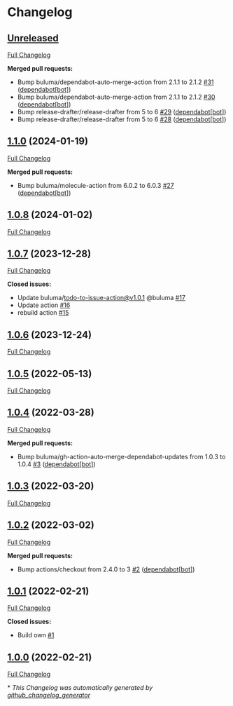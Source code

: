 # Changelog

## [Unreleased](https://github.com/buluma/ansible-role-docker_ce/tree/HEAD)

[Full Changelog](https://github.com/buluma/ansible-role-docker_ce/compare/1.1.0...HEAD)

**Merged pull requests:**

- Bump buluma/dependabot-auto-merge-action from 2.1.1 to 2.1.2 [\#31](https://github.com/buluma/ansible-role-docker_ce/pull/31) ([dependabot[bot]](https://github.com/apps/dependabot))
- Bump buluma/dependabot-auto-merge-action from 2.1.1 to 2.1.2 [\#30](https://github.com/buluma/ansible-role-docker_ce/pull/30) ([dependabot[bot]](https://github.com/apps/dependabot))
- Bump release-drafter/release-drafter from 5 to 6 [\#29](https://github.com/buluma/ansible-role-docker_ce/pull/29) ([dependabot[bot]](https://github.com/apps/dependabot))
- Bump release-drafter/release-drafter from 5 to 6 [\#28](https://github.com/buluma/ansible-role-docker_ce/pull/28) ([dependabot[bot]](https://github.com/apps/dependabot))

## [1.1.0](https://github.com/buluma/ansible-role-docker_ce/tree/1.1.0) (2024-01-19)

[Full Changelog](https://github.com/buluma/ansible-role-docker_ce/compare/1.0.8...1.1.0)

**Merged pull requests:**

- Bump buluma/molecule-action from 6.0.2 to 6.0.3 [\#27](https://github.com/buluma/ansible-role-docker_ce/pull/27) ([dependabot[bot]](https://github.com/apps/dependabot))

## [1.0.8](https://github.com/buluma/ansible-role-docker_ce/tree/1.0.8) (2024-01-02)

[Full Changelog](https://github.com/buluma/ansible-role-docker_ce/compare/1.0.7...1.0.8)

## [1.0.7](https://github.com/buluma/ansible-role-docker_ce/tree/1.0.7) (2023-12-28)

[Full Changelog](https://github.com/buluma/ansible-role-docker_ce/compare/1.0.6...1.0.7)

**Closed issues:**

- Update buluma/todo-to-issue-action@v1.0.1 @buluma [\#17](https://github.com/buluma/ansible-role-docker_ce/issues/17)
- Update action [\#16](https://github.com/buluma/ansible-role-docker_ce/issues/16)
- rebuild action [\#15](https://github.com/buluma/ansible-role-docker_ce/issues/15)

## [1.0.6](https://github.com/buluma/ansible-role-docker_ce/tree/1.0.6) (2023-12-24)

[Full Changelog](https://github.com/buluma/ansible-role-docker_ce/compare/1.0.5...1.0.6)

## [1.0.5](https://github.com/buluma/ansible-role-docker_ce/tree/1.0.5) (2022-05-13)

[Full Changelog](https://github.com/buluma/ansible-role-docker_ce/compare/1.0.4...1.0.5)

## [1.0.4](https://github.com/buluma/ansible-role-docker_ce/tree/1.0.4) (2022-03-28)

[Full Changelog](https://github.com/buluma/ansible-role-docker_ce/compare/1.0.3...1.0.4)

**Merged pull requests:**

- Bump buluma/gh-action-auto-merge-dependabot-updates from 1.0.3 to 1.0.4 [\#3](https://github.com/buluma/ansible-role-docker_ce/pull/3) ([dependabot[bot]](https://github.com/apps/dependabot))

## [1.0.3](https://github.com/buluma/ansible-role-docker_ce/tree/1.0.3) (2022-03-20)

[Full Changelog](https://github.com/buluma/ansible-role-docker_ce/compare/1.0.2...1.0.3)

## [1.0.2](https://github.com/buluma/ansible-role-docker_ce/tree/1.0.2) (2022-03-02)

[Full Changelog](https://github.com/buluma/ansible-role-docker_ce/compare/1.0.1...1.0.2)

**Merged pull requests:**

- Bump actions/checkout from 2.4.0 to 3 [\#2](https://github.com/buluma/ansible-role-docker_ce/pull/2) ([dependabot[bot]](https://github.com/apps/dependabot))

## [1.0.1](https://github.com/buluma/ansible-role-docker_ce/tree/1.0.1) (2022-02-21)

[Full Changelog](https://github.com/buluma/ansible-role-docker_ce/compare/1.0.0...1.0.1)

**Closed issues:**

- Build own [\#1](https://github.com/buluma/ansible-role-docker_ce/issues/1)

## [1.0.0](https://github.com/buluma/ansible-role-docker_ce/tree/1.0.0) (2022-02-21)

[Full Changelog](https://github.com/buluma/ansible-role-docker_ce/compare/fc2e1dfa2125a187c3b3a4de4c6b074d9d7ba3e3...1.0.0)



\* *This Changelog was automatically generated by [github_changelog_generator](https://github.com/github-changelog-generator/github-changelog-generator)*
